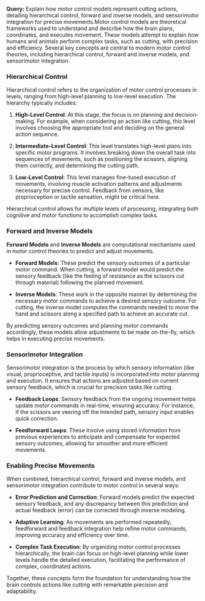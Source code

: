 **Query:** Explain how motor control models represent cutting actions, detailing hierarchical control, forward and inverse models, and sensorimotor integration for precise movements.Motor control models are theoretical frameworks used to understand and describe how the brain plans, coordinates, and executes movement. These models attempt to explain how humans and animals perform complex tasks, such as cutting, with precision and efficiency. Several key concepts are central to modern motor control theories, including hierarchical control, forward and inverse models, and sensorimotor integration.

### Hierarchical Control

Hierarchical control refers to the organization of motor control processes in levels, ranging from high-level planning to low-level execution. The hierarchy typically includes:

1. **High-Level Control**: At this stage, the focus is on planning and decision-making. For example, when considering an action like cutting, this level involves choosing the appropriate tool and deciding on the general action sequence.

2. **Intermediate-Level Control**: This level translates high-level plans into specific motor programs. It involves breaking down the overall task into sequences of movements, such as positioning the scissors, aligning them correctly, and determining the cutting path.

3. **Low-Level Control**: This level manages fine-tuned execution of movements, involving muscle activation patterns and adjustments necessary for precise control. Feedback from sensors, like proprioception or tactile sensation, might be critical here.

Hierarchical control allows for multiple levels of processing, integrating both cognitive and motor functions to accomplish complex tasks.

### Forward and Inverse Models

**Forward Models** and **Inverse Models** are computational mechanisms used in motor control theories to predict and adjust movements.

- **Forward Models**: These predict the sensory outcomes of a particular motor command. When cutting, a forward model would predict the sensory feedback (like the feeling of resistance as the scissors cut through material) following the planned movement.

- **Inverse Models**: These work in the opposite manner by determining the necessary motor commands to achieve a desired sensory outcome. For cutting, the inverse model computes the commands needed to move the hand and scissors along a specified path to achieve an accurate cut.

By predicting sensory outcomes and planning motor commands accordingly, these models allow adjustments to be made on-the-fly, which helps in executing precise movements.

### Sensorimotor Integration

Sensorimotor integration is the process by which sensory information (like visual, proprioceptive, and tactile inputs) is incorporated into motor planning and execution. It ensures that actions are adjusted based on current sensory feedback, which is crucial for precision tasks like cutting.

- **Feedback Loops**: Sensory feedback from the ongoing movement helps update motor commands in real-time, ensuring accuracy. For instance, if the scissors are veering off the intended path, sensory input enables quick correction.

- **Feedforward Loops**: These involve using stored information from previous experiences to anticipate and compensate for expected sensory outcomes, allowing for smoother and more efficient movements.

### Enabling Precise Movements

When combined, hierarchical control, forward and inverse models, and sensorimotor integration contribute to motor control in several ways:

- **Error Prediction and Correction**: Forward models predict the expected sensory feedback, and any discrepancy between this prediction and actual feedback (error) can be corrected through inverse modeling.
  
- **Adaptive Learning**: As movements are performed repeatedly, feedforward and feedback integration help refine motor commands, improving accuracy and efficiency over time.

- **Complex Task Execution**: By organizing motor control processes hierarchically, the brain can focus on high-level planning while lower levels handle the detailed execution, facilitating the performance of complex, coordinated actions.

Together, these concepts form the foundation for understanding how the brain controls actions like cutting with remarkable precision and adaptability.